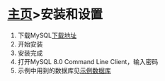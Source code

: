 # [主页](../README.md)>安装和设置

1. 下载MySQL[下载地址](https://dev.mysql.com/downloads/mysql/)
2. 开始安装
3. 安装完成
4. 打开MySQL 8.0 Command Line Client，输入密码
5. 示例中用到的数据库见[示例数据库](../database_create.sql)